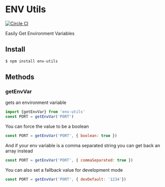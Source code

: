 # ENV Utils

[![Circle CI](https://circleci.com/gh/danethurber/env-utils.svg?style=shield)](https://circleci.com/gh/danethurber/env-utils)

Easily Get Environment Variables

## Install

```sh
$ npm install env-utils
```

## Methods

### getEnvVar

gets an environment variable

```js
import {getEnvVar} from 'env-utils'
const PORT = getEnvVar('PORT')
```

You can force the value to be a boolean

```js
const PORT = getEnvVar('PORT', { boolean: true })
```

And if your env variable is a comma separated string you can get back an array instead

```js
const PORT = getEnvVar('PORT', { commaSeparated: true })
```

You can also set a fallback value for development mode

```js
const PORT = getEnvVar('PORT', { devDefault: '1234'})
```
